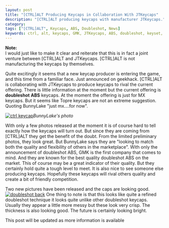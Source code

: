 ```yaml
---
layout: post
title: "[CTRL]ALT Producing Keycaps in Collaboration With JTKeycaps"
description: "[CTRL]ALT producing keycaps with manufacturer JTKeycaps."
category: 
tags: ["[CTRL]ALT", Keycaps, ABS, Doubleshot, News]
keywords: ctrl, alt, keycaps, GMK, JTKeycaps, ABS, doubleshot, keyset, custom , keyboard, keyboards, mechanical,
---
```

**Note:**  
I would just like to make it clear and reiterate that this is in fact a joint venture between [CTRL]ALT and JTKeycaps. [CTRL]ALT is not manufacturing the keycaps by themselves.

Quite excitingly it seems that a new keycap producer is entering the game, and this time from a familiar face. Just announced on geekhack. [CTRL]ALT is collaborating with JTKeycaps to produce keycaps to rival the current offering. There is little information at the moment but the current offering is **doubleshot** **ABS** keycaps. At the moment the offering is just for MX keycaps. But it seems like Topre keycaps are not an extreme suggestion. Quoting BunnyLake "just mx....for now".

[![ctrl keycap](https://i.imgur.com/0OeVdLH.jpg)](https://geekhack.org/index.php?topic=70659.0)*BunnyLake's photo*  

With only a few photos released at the moment it is of course hard to tell exactly how the keycaps will turn out. But since they are coming from [CTRL]ALT they get the benefit of the doubt.   From the limited preliminary photos, they look great. But BunnyLake says they are "looking to match both the quality and flexibility of others in the marketplace". With only the announcement of doubleshot ABS, GMK is the first company that comes to mind. And they are known for the best quality doubleshot ABS on the market. This of course may be a great indicator of their quality. But they certainly hold quite a tough level to meet.
It is also nice to see someone else producing keycaps. Hopefully these keycaps will rival others quality and create a bit of friendly competition. 
 
Two new pictures have been released and the caps are looking good.
[![doubleshot back](https://i.imgur.com/LmcpFLD.jpg)](https://geekhack.org/index.php?topic=70659.msg1709784#msg1709784)
One thing to note is that this looks like quite a refined doubleshot technique it looks quite unlike other doubleshot keycaps. Usually they appear a little more messy but these look very crisp. The thickness is also looking good. The future is certainly looking bright.

This post will be updated as more information is available
